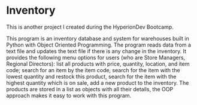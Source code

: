 # Inventory
This is another project I created during the HyperionDev Bootcamp.

This program is an inventory database and system for warehouses built in Python with Object Oriented Programming. The program reads data from a text file and updates the text file if there is any change in the inventory. It provides the following menu options for users (who are Store Managers, Regional Directors): list all products with price, quantity, location, and item code; search for an item by the item code, search for the item with the lowest quantity and restock this product, search for the item with the highest quantity which is on sale, add a new product to the inventory. The products are stored in a list as objects with all their details, the OOP approach makes it easy to work with this program. 

